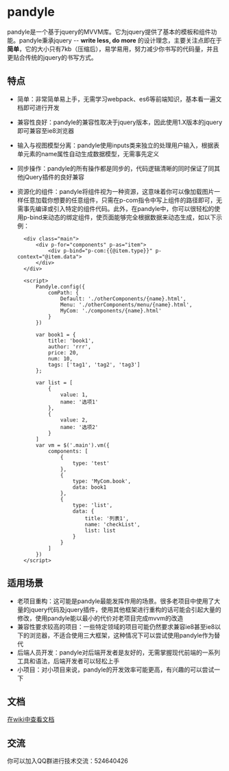 # pandyle

pandyle是一个基于jquery的MVVM库。它为jquery提供了基本的模板和组件功能。pandyle秉承jquery -- **write less, do more** 的设计理念，主要关注点即在于**简单**，它的大小只有7kb（压缩后），易学易用，努力减少你书写的代码量，并且更贴合传统的jquery的书写方式。

## 特点

- 简单：非常简单易上手，无需学习webpack、es6等前端知识，基本看一遍文档即可进行开发
- 兼容性良好：pandyle的兼容性取决于jquery版本，因此使用1.X版本的jquery即可兼容至ie8浏览器
- 输入与视图模型分离：pandyle使用inputs类来独立的处理用户输入，根据表单元素的name属性自动生成数据模型，无需事先定义
- 同步操作：pandyle的所有操作都是同步的，代码逻辑清晰的同时保证了同其他jQuery插件的良好兼容
- 资源化的组件：pandyle将组件视为一种资源，这意味着你可以像加载图片一样任意加载你想要的任意组件，只需在p-com指令中写上组件的路径即可，无需事先编译或引入特定的组件代码。此外，在pandyle中，你可以很轻松的使用p-bind来动态的绑定组件，使页面能够完全根据数据来动态生成，如以下示例：

    
        <div class="main">
            <div p-for="components" p-as="item">
                <div p-bind="p-com:{{@item.type}}" p-context="@item.data">
            </div>
        </div>

        <script>
            Pandyle.config({
                comPath: {
                    Default: './otherComponents/{name}.html',
                    Menu: './otherComponents/menu/{name}.html',
                    MyCom: './components/{name}.html'
                }
            })
    
            var book1 = {
                title: 'book1',
                author: 'rrr',
                price: 20,
                num: 10,
                tags: ['tag1', 'tag2', 'tag3']
            };
    
            var list = [
                {
                    value: 1,
                    name: '选项1'
                },
                {
                    value: 2,
                    name: '选项2'
                }
            ]
            var vm = $('.main').vm({
                components: [
                    {
                        type: 'test'
                    },
                    {
                        type: 'MyCom.book',
                        data: book1
                    },
                    {
                        type: 'list',
                        data: {
                            title: '列表1',
                            name: 'checkList',
                            list: list
                        }
                    }
                ]
            })
        </script>

## 适用场景

- 老项目重构：这可能是pandyle最能发挥作用的场景。很多老项目中使用了大量的jquery代码及jquery插件，使用其他框架进行重构的话可能会引起大量的修改，使用pandyle能以最小的代价对老项目完成mvvm的改造
- 兼容性要求较高的项目：一些特定领域的项目可能仍然要求兼容ie8甚至ie8以下的浏览器，不适合使用三大框架，这种情况下可以尝试使用pandyle作为替代
- 后端人员开发：pandyle对后端开发者是友好的，无需掌握现代前端的一系列工具和语法，后端开发者可以轻松上手
- 小项目：对小项目来说，pandyle的开发效率可能更高，有兴趣的可以尝试一下

## 文档

[在wiki中查看文档](https://github.com/RenRongrong/pandyle/wiki)

## 交流

你可以加入QQ群进行技术交流：524640426

